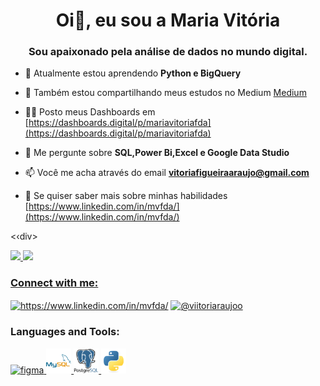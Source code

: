 <h1 align="center">Oi👋, eu sou a Maria Vitória</h1>
<h3 align="center">Sou apaixonado pela análise de dados no mundo digital.</h3>

- 🌱 Atualmente estou aprendendo **Python e BigQuery**

- 📝 Também estou compartilhando meus estudos no Medium [Medium](https://medium.com/@viitoriaraujoo)

- 👨‍💻 Posto meus Dashboards em [https://dashboards.digital/p/mariavitoriafda](https://dashboards.digital/p/mariavitoriafda)

- 💬 Me pergunte sobre **SQL,Power Bi,Excel e Google Data Studio**

- 📫 Você me acha através do email **vitoriafigueiraaraujo@gmail.com**

- 📄 Se quiser saber mais sobre minhas habilidades [https://www.linkedin.com/in/mvfda/](https://www.linkedin.com/in/mvfda/)


<‹div>

<a href="https://github.com/viitoriaraujoo">
<img height="180em" src="https://github-readme-stats.vercel.app/api?username=viitoriaraujoo&show_icons=true&theme=dracula&include_all_commits=true&count_private=true"/>
<img height="180em" src="https://github-readme-stats.vercel.app/api/top-langs/username=viitoriaraujoo&layout=compact&langs_count=16&theme-dracula"/>

<h3 align="left">Connect with me:</h3>
<p align="left">
<a href="https://linkedin.com/in/https://www.linkedin.com/in/mvfda/" target="blank"><img align="center" src="https://raw.githubusercontent.com/rahuldkjain/github-profile-readme-generator/master/src/images/icons/Social/linked-in-alt.svg" alt="https://www.linkedin.com/in/mvfda/" height="30" width="40" /></a>
<a href="https://medium.com/@viitoriaraujoo" target="blank"><img align="center" src="https://raw.githubusercontent.com/rahuldkjain/github-profile-readme-generator/master/src/images/icons/Social/medium.svg" alt="@viitoriaraujoo" height="30" width="40" /></a>
</p>

<h3 align="left">Languages and Tools:</h3>
<p align="left"> <a href="https://www.figma.com/" target="_blank" rel="noreferrer"> <img src="https://www.vectorlogo.zone/logos/figma/figma-icon.svg" alt="figma" width="40" height="40"/> </a> <a href="https://www.mysql.com/" target="_blank" rel="noreferrer"> <img src="https://raw.githubusercontent.com/devicons/devicon/master/icons/mysql/mysql-original-wordmark.svg" alt="mysql" width="40" height="40"/> </a> <a href="https://www.postgresql.org" target="_blank" rel="noreferrer"> <img src="https://raw.githubusercontent.com/devicons/devicon/master/icons/postgresql/postgresql-original-wordmark.svg" alt="postgresql" width="40" height="40"/> </a> <a href="https://www.python.org" target="_blank" rel="noreferrer"> <img src="https://raw.githubusercontent.com/devicons/devicon/master/icons/python/python-original.svg" alt="python" width="40" height="40"/> </a> </p>
